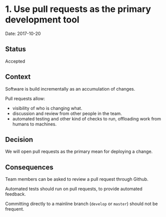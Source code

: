 # 1. Use pull requests as the primary development tool

Date: 2017-10-20

## Status

Accepted

## Context

Software is build incrementally as an accumulation of changes.

Pull requests allow:

- visibility of who is changing what.
- discussion and review from other people in the team.
- automated testing and other kind of checks to run, offloading work from humans to machines.

## Decision

We will open pull requests as the primary mean for deploying a change.

## Consequences

Team members can be asked to review a pull request through Github.

Automated tests should run on pull requests, to provide automated feedback.

Committing directly to a mainline branch (`develop` or `master`) should not be frequent.
